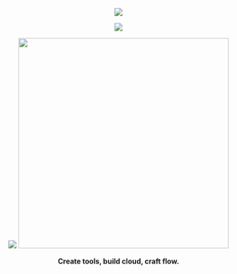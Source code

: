 <p align="center">
  <img src="https://github-profile-trophy.vercel.app/?username=jjw24&rank=SECRET,SSS,SS,S&theme=dracula&no-frame=false&no-bg=false&margin-w=4&column=-1" />
</p>
<p align="center">
  <img src="https://github-profile-trophy.vercel.app/?username=jjw24&rank=AAA,AA,A&theme=dracula&no-frame=false&no-bg=false&margin-w=4&column=-1" />
</p>

<p align="center" style="witdh:50%">
  <img src="https://github-readme-stats.vercel.app/api?username=jjw24&show_icons=true&count_private=true&hide_title=true&theme=dracula" />
  <img src="https://github-readme-streak-stats.herokuapp.com/?user=jjw24&theme=dracula&count_private=true&bg_color=0d1116&title_color=ce09ec&text_color=a4aacb&icon_color=007ec6" style="width:420px;height:auto" />
</p>

<p align="center"> <b>Create tools, build cloud, craft flow.</b> </p>
